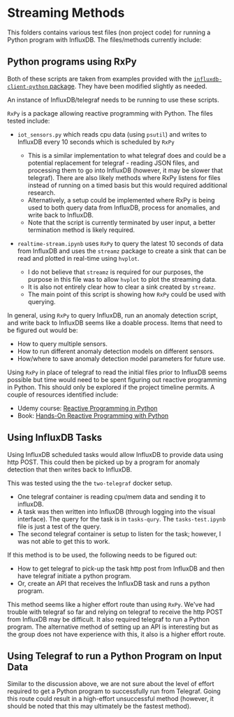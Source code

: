 # Streaming Methods

This folders contains various test files (non project code) for running a Python program with InfluxDB. The files/methods currently include:

## Python programs using RxPy

Both of these scripts are taken from examples provided with the [`influxdb-client-python` package](https://github.com/influxdata/influxdb-client-python). They have been modified slightly as needed.

An instance of InfluxDB/telegraf needs to be running to use these scripts.

`RxPy` is a package allowing reactive programming with Python. The files tested include:

- `iot_sensors.py` which reads cpu data (using `psutil`) and writes to InfluxDB every 10 seconds which is scheduled by `RxPy`
    - This is a similar implementation to what telegraf does and could be a potential replacement for telegraf - reading JSON files, and processing them to go into InfluxDB (however, it may be slower that telegraf). There are also likely methods where RxPy listens for files instead of running on a timed basis but this would required additional research.
    - Alternatively, a setup could be implemented where RxPy is being used to both query data from InfluxDB, process for anomalies, and write back to InfluxDB.
    - Note that the script is currently terminated by user input, a better termination method is likely required.

- `realtime-stream.ipynb` uses `RxPy` to query the latest 10 seconds of data from InfluxDB and uses the `streamz` package to create a sink that can be read and plotted in real-time using `hvplot`.
    - I do not believe that `streamz` is required for our purposes, the purpose in this file was to allow `hvplot` to plot the streaming data.
    - It is also not entirely clear how to clear a sink created by `streamz`.
    - The main point of this script is showing how `RxPy` could be used with querying.

In general, using `RxPy` to query InfluxDB, run an anomaly detection script, and write back to InfluxDB seems like a doable process. Items that need to be figured out would be:

- How to query multiple sensors.
- How to run different anomaly detection models on different sensors.
- How/where to save anomaly detection model parameters for future use.

Using `RxPy` in place of telegraf to read the initial files prior to InfluxDB seems possible but time would need to be spent figuring out reactive programming in Python. This should only be explored if the project timeline permits. A couple of resources identified include:

- Udemy course: [Reactive Programming in Python](https://www.udemy.com/course/reactive-programming-in-python/)
- Book: [Hands-On Reactive Programming with Python](https://www.oreilly.com/library/view/hands-on-reactive-programming/9781789138726/)

## Using InfluxDB Tasks

Using InfluxDB scheduled tasks would allow InfluxDB to provide data using http POST. This could then be picked up by a program for anomaly detection that then writes back to InfluxDB.

This was tested using the the `two-telegraf` docker setup. 

- One telegraf container is reading cpu/mem data and sending it to influxDB. 
- A task was then written into InfluxDB (through logging into the visual interface). The query for the task is in `tasks-qury`. The `tasks-test.ipynb` file is just a test of the query.
- The second telegraf container is setup to listen for the task; however, I was not able to get this to work.

If this method is to be used, the following needs to be figured out:

- How to get telegraf to pick-up the task http post from InfluxDB and then have telegraf initiate a python program.
- Or, create an API that receives the InfluxDB task and runs a python program.

This method seems like a higher effort route than using `RxPy`. We've had trouble with telegraf so far and relying on telegraf to receive the http POST from InfluxDB may be difficult. It also required telegraf to run a Python program. The alternative method of setting up an API is interesting but as the group does not have experience with this, it also is a higher effort route.

## Using Telegraf to run a Python Program on Input Data

Similar to the discussion above, we are not sure about the level of effort required to get a Python program to successfully run from Telegraf. Going this route could result in a high-effort unsuccessful method (however, it should be noted that this may ultimately be the fastest method).
